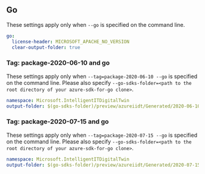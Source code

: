 ## Go

These settings apply only when `--go` is specified on the command line.

```yaml $(go)
go:
  license-header: MICROSOFT_APACHE_NO_VERSION
  clear-output-folder: true
```

### Tag: package-2020-06-10 and go

These settings apply only when `--tag=package-2020-06-10 --go` is specified on the command line.
Please also specify `--go-sdks-folder=<path to the root directory of your azure-sdk-for-go clone>`.

```yaml $(tag) == 'package-2020-06-10' && $(go)
namespace: Microsoft.IntelligentITDigitalTwin
output-folder: $(go-sdks-folder)/preview/azureiidt/Generated/2020-06-10
```

### Tag: package-2020-07-15 and go

These settings apply only when `--tag=package-2020-07-15 --go` is specified on the command line.
Please also specify `--go-sdks-folder=<path to the root directory of your azure-sdk-for-go clone>`.

```yaml $(tag) == 'package-2020-07-15' && $(go)
namespace: Microsoft.IntelligentITDigitalTwin
output-folder: $(go-sdks-folder)/preview/azureiidt/Generated/2020-07-15
```
